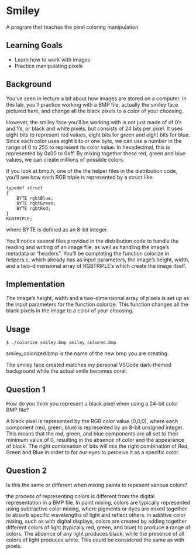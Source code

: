 # Smiley

A program that teaches the pixel coloring manipulation

## Learning Goals

- Learn how to work with images
- Practice manipulating pixels

## Background

You’ve seen in lecture a bit about how images are stored on a computer. In this lab, you’ll practice working with a BMP file, actually the smiley face pictured here, and change all the black pixels to a color of your choosing.

However, the smiley face you’ll be working with is not just made of of 0’s and 1’s, or black and white pixels, but consists of 24 bits per pixel. It uses eight bits to represent red values, eight bits for green and eight bits for blue. Since each color uses eight bits or one byte, we can use a number in the range of 0 to 255 to represent its color value. In hexadecimal, this is represented by 0x00 to 0xff. By mixing together these red, green and blue values, we can create millions of possible colors.

If you look at bmp.h, one of the the helper files in the distribution code, you’ll see how each RGB triple is represented by a struct like:

```lang-C
typedef struct
{
    BYTE rgbtBlue;
    BYTE rgbtGreen;
    BYTE rgbtRed;
}
RGBTRIPLE;
```

where BYTE is defined as an 8-bit integer.

You’ll notice several files provided in the distribution code to handle the reading and writing of an image file, as well as handling the image’s metadata or “headers”. You’ll be completing the function colorize in helpers.c, which already has as input parameters, the image’s height, width, and a two-dimensional array of RGBTRIPLE’s which create the image itself.

## Implementation

The image’s height, width and a two-dimensional array of pixels is set up as the input parameters for the function colorize. This function changes all the black pixels in the image to a color of your choosing.


## Usage

```lang-bash
$ ./colorize smiley.bmp smiley_colored.bmp
```

smiley_colorized.bmp is the name of the new bmp you are creating.

The smiley face created matches my personal VSCode dark-themed background while the actual smile becomes coral.

## Question 1

How do you think you represent a black pixel when using a 24-bit color BMP file?

A black pixel is represented by the RGB color value (0,0,0), where each component (red, green, blue) is represented by an 8-bit unsigned integer. This means that the red, green, and blue components are all set to their minimum value of 0, resulting in the absence of color and the appearance of black. The right combination of bits will mix the right combination of Red, Green and Blue in order to for our eyes to perceive it as a specific color.

## Question 2

Is this the same or different when mixing paints to repesent various colors?

the process of representing colors is different from the digital representation in a BMP file. In paint mixing, colors are typically represented using subtractive color mixing, where pigments or dyes are mixed together to absorb specific wavelengths of light and reflect others.
in additive color mixing, such as with digital displays, colors are created by adding together different colors of light (typically red, green, and blue) to produce a range of colors. The absence of any light produces black, while the presence of all colors of light produces white. This could be considered the same as with pixels.

